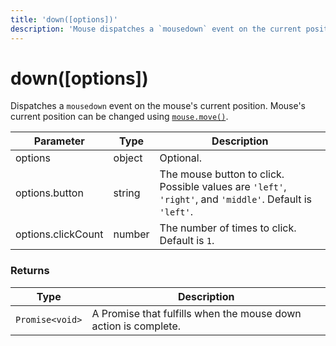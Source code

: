 ```yaml
---
title: 'down([options])'
description: 'Mouse dispatches a `mousedown` event on the current position of the mouse.'
---
```


# down([options])

Dispatches a `mousedown` event on the mouse's current position. Mouse's current position can be changed using [`mouse.move()`](https://grafana.com/docs/k6/<K6_VERSION>/javascript-api/k6-browser/mouse/move).

| Parameter          | Type   | Description                                                                                              |
| ------------------ | ------ | -------------------------------------------------------------------------------------------------------- |
| options            | object | Optional.                                                                                                |
| options.button     | string | The mouse button to click. Possible values are `'left'`, `'right'`, and `'middle'`. Default is `'left'`. |
| options.clickCount | number | The number of times to click. Default is `1`.                                                            |

### Returns

| Type            | Description                                                     |
| --------------- | --------------------------------------------------------------- |
| `Promise<void>` | A Promise that fulfills when the mouse down action is complete. |